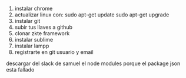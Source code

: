 1) instalar chrome
2) actualizar linux con:
    sudo apt-get update
    sudo apt-get upgrade
3) instalar git
4) subir tus llaves a github
5) clonar zkte framework
6) instalar sublime
7) instalar lampp
8) registrarte en git usuario y email


descargar del slack de samuel el node modules porque el package json esta fallado

